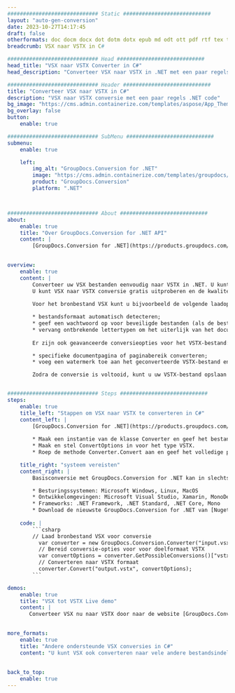```yaml
---
############################# Static ############################
layout: "auto-gen-conversion"
date: 2023-10-27T14:17:45
draft: false
otherformats: doc docm docx dot dotm dotx epub md odt ott pdf rtf tex txt vdx vsdm vsdx vssm vssx vstm vstx vsx vtx xps
breadcrumb: VSX naar VSTX in C#

############################# Head ############################
head_title: "VSX naar VSTX Converter in C#"
head_description: "Converteer VSX naar VSTX in .NET met een paar regels code. Gebruik de GroupDocs Document Conversion API om meer dan 160 bestandsformaten te converteren."

############################# Header ############################
title: "Converteer VSX naar VSTX in C#"
description: "VSX naar VSTX conversie met een paar regels .NET code"
bg_image: "https://cms.admin.containerize.com/templates/aspose/App_Themes/V3/images/bg/header1.png"
bg_overlay: false
button:
    enable: true

############################# SubMenu ############################
submenu:
    enable: true

    left:
        img_alt: "GroupDocs.Conversion for .NET"
        image: "https://cms.admin.containerize.com/templates/groupdocs/images/product-logos/90x90-noborder/groupdocs-conversion-net.png"
        product: "GroupDocs.Conversion"
        platform: ".NET"



############################# About ############################
about:
    enable: true
    title: "Over GroupDocs.Conversion for .NET API"
    content: |
        [GroupDocs.Conversion for .NET](https://products.groupdocs.com/conversion/net/) kan worden gebruikt om Microsoft Word, Excel, PowerPoint, PDF, Visio en andere formaten te converteren. GroupDocs.Conversion is een standalone API die geschikt is voor back-end en interne systemen waar hoge prestaties vereist zijn. Het is niet afhankelijk van software zoals Microsoft of Open Office.
    

overview:
    enable: true
    content: |
        Converteer uw VSX bestanden eenvoudig naar VSTX in .NET. U kunt slechts een paar C# coderegels gebruiken op elk platform naar keuze, zoals - Windows, Linux, macOS.
        U kunt VSX naar VSTX conversie gratis uitproberen en de kwaliteit van de conversieresultaten evalueren. Naast eenvoudige scenario's voor bestandsconversie kunt u meer geavanceerde opties proberen voor het laden van het bronbestand VSX en voor het opslaan van het VSTX-uitvoerresultaat. 
        
        Voor het bronbestand VSX kunt u bijvoorbeeld de volgende laadopties gebruiken:

        * bestandsformaat automatisch detecteren;
        * geef een wachtwoord op voor beveiligde bestanden (als de bestandsindeling dit ondersteunt);
        * vervang ontbrekende lettertypen om het uiterlijk van het document te behouden.
        
        Er zijn ook geavanceerde conversieopties voor het VSTX-bestand:

        * specifieke documentpagina of paginabereik converteren;
        * voeg een watermerk toe aan het geconverteerde VSTX-bestand en nog veel meer.

        Zodra de conversie is voltooid, kunt u uw VSTX-bestand opslaan in het lokale bestandspad of in opslag van derden, zoals FTP, Amazon S3, Google Drive, Dropbox enz. Let op: om VSX naar {{ te converteren) TO}} er is geen extra software nodig, zoals MS Office, Open Office, Adobe Acrobat Reader enz.


############################# Steps ############################
steps:
    enable: true
    title_left: "Stappen om VSX naar VSTX te converteren in C#"
    content_left: |
        [GroupDocs.Conversion for .NET](https://products.groupdocs.com/conversion/net/) maakt het gemakkelijk voor ontwikkelaars om een ​​VSX bestand naar VSTX te converteren met een paar regels code.
        
        * Maak een instantie van de klasse Converter en geef het bestand VSX het volledige pad
        * Maak en stel ConvertOptions in voor het type VSTX.
        * Roep de methode Converter.Convert aan en geef het volledige pad en formaat (VSTX) door als parameter

    title_right: "systeem vereisten"
    content_right: |
        Basisconversie met GroupDocs.Conversion for .NET kan in slechts een paar eenvoudige stappen worden gedaan. Onze API's worden ondersteund op alle belangrijke platforms en besturingssystemen. Voordat u de onderstaande code uitvoert, moet u ervoor zorgen dat de volgende vereisten op uw systeem zijn geïnstalleerd.

        * Besturingssystemen: Microsoft Windows, Linux, MacOS
        * Ontwikkelomgevingen: Microsoft Visual Studio, Xamarin, MonoDevelop
        * Frameworks: .NET Framework, .NET Standard, .NET Core, Mono
        * Download de nieuwste GroupDocs.Conversion for .NET van [Nuget](https://www.nuget.org/packages/groupdocs.conversion)
         
    code: |
        ```csharp    
        // Laad bronbestand VSX voor conversie
          var converter = new GroupDocs.Conversion.Converter("input.vsx");
          // Bereid conversie-opties voor voor doelformaat VSTX
          var convertOptions = converter.GetPossibleConversions()["vstx"].ConvertOptions;
          // Converteren naar VSTX formaat
          converter.Convert("output.vstx", convertOptions);
        ```

demos:
    enable: true
    title: "VSX tot VSTX Live demo"
    content: |
       Converteer VSX nu naar VSTX door naar de website [GroupDocs.Conversion App](https://products.groupdocs.app/conversion/family) te gaan. Online demo heeft de volgende voordelen:
          

more_formats:
    enable: true
    title: "Andere ondersteunde VSX conversies in C#"
    content: "U kunt VSX ook converteren naar vele andere bestandsindelingen. Zie de lijst hieronder."
       
       
back_to_top:
    enable: true
---
```

